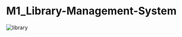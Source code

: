 # M1_Library-Management-System
![library](https://user-images.githubusercontent.com/101939465/161424479-ce1c1179-cd89-4937-bd00-beff60e69834.png)
